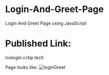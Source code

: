 # Login-And-Greet-Page
Login And Greet Page using JavaScript

# Published Link:
tvslogin.ccbp.tech

Page looks like:
![loginGreet](https://github.com/peninsula101/Login-And-Greet-Page/assets/108569220/91676ffe-e881-4506-84cc-824d15bda22f)
